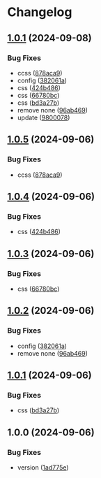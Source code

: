 # Changelog

## [1.0.1](https://github.com/ale-grosselle/play-release-please/compare/v1.0.0...1.0.1) (2024-09-08)


### Bug Fixes

* ccss ([878aca9](https://github.com/ale-grosselle/play-release-please/commit/878aca90afcfd9df64ef2b5d6d8e372ec244cbf7))
* config ([382061a](https://github.com/ale-grosselle/play-release-please/commit/382061a6e00df096c0305a7a3ff2d48a4c39823c))
* css ([424b486](https://github.com/ale-grosselle/play-release-please/commit/424b48696a9aaf8419432e97b93bc0481be943db))
* css ([66780bc](https://github.com/ale-grosselle/play-release-please/commit/66780bc093b3b6f009f1621dcdd027e8c2712840))
* css ([bd3a27b](https://github.com/ale-grosselle/play-release-please/commit/bd3a27b213afe055aacb930885fab22b07982e84))
* remove none ([96ab469](https://github.com/ale-grosselle/play-release-please/commit/96ab469a81f318e87a7dcc10cb04f8036cc09280))
* update ([9800078](https://github.com/ale-grosselle/play-release-please/commit/980007852787fce02654c4b12dd604601cc438f3))

## [1.0.5](https://github.com/ale-grosselle/play-release-please/compare/v1.0.4...v1.0.5) (2024-09-06)


### Bug Fixes

* ccss ([878aca9](https://github.com/ale-grosselle/play-release-please/commit/878aca90afcfd9df64ef2b5d6d8e372ec244cbf7))

## [1.0.4](https://github.com/ale-grosselle/play-release-please/compare/v1.0.3...v1.0.4) (2024-09-06)


### Bug Fixes

* css ([424b486](https://github.com/ale-grosselle/play-release-please/commit/424b48696a9aaf8419432e97b93bc0481be943db))

## [1.0.3](https://github.com/ale-grosselle/play-release-please/compare/v1.0.2...v1.0.3) (2024-09-06)


### Bug Fixes

* css ([66780bc](https://github.com/ale-grosselle/play-release-please/commit/66780bc093b3b6f009f1621dcdd027e8c2712840))

## [1.0.2](https://github.com/ale-grosselle/play-release-please/compare/v1.0.1...v1.0.2) (2024-09-06)


### Bug Fixes

* config ([382061a](https://github.com/ale-grosselle/play-release-please/commit/382061a6e00df096c0305a7a3ff2d48a4c39823c))
* remove none ([96ab469](https://github.com/ale-grosselle/play-release-please/commit/96ab469a81f318e87a7dcc10cb04f8036cc09280))

## [1.0.1](https://github.com/ale-grosselle/play-release-please/compare/v1.0.0...v1.0.1) (2024-09-06)


### Bug Fixes

* css ([bd3a27b](https://github.com/ale-grosselle/play-release-please/commit/bd3a27b213afe055aacb930885fab22b07982e84))

## 1.0.0 (2024-09-06)


### Bug Fixes

* version ([1ad775e](https://github.com/ale-grosselle/play-release-please/commit/1ad775eeb3743b7edfd77d71a21872cada78c741))
